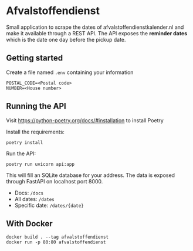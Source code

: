 # Afvalstoffendienst

Small application to scrape the dates of afvalstoffendienstkalender.nl and make it available through a REST API.
The API exposes the **reminder dates** which is the date one day before the pickup date.

## Getting started

Create a file named `.env` containing your information

```
POSTAL_CODE=<Postal code>
NUMBER=<House number>
```

## Running the API

Visit https://python-poetry.org/docs/#installation to install Poetry

Install the requirements:
```
poetry install
```

Run the API:
```
poetry run uvicorn api:app
```

This will fill an SQLite database for your address. The data is exposed through FastAPI on localhost port 8000.

- Docs: `/docs`
- All dates: `/dates`
- Specific date: `/dates/{date}`

## With Docker

```
docker build . --tag afvalstoffendienst
docker run -p 80:80 afvalstoffendienst
```
